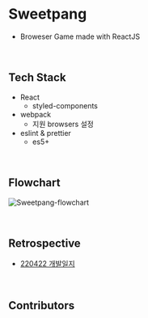 # Sweetpang

- Broweser Game made with ReactJS

<br/>

## Tech Stack
- React
  - styled-components
- webpack
  - 지원 browsers 설정
- eslint & prettier
  - es5+

<br/>

## Flowchart

![Sweetpang-flowchart](https://user-images.githubusercontent.com/90893596/164357149-e9b68c11-7d1f-423e-a3e0-06127dd62269.png)

<br/>

## Retrospective

- [220422 개발일지](https://github.com/dannsgo/sweetpang)

<br/>

## Contributors

